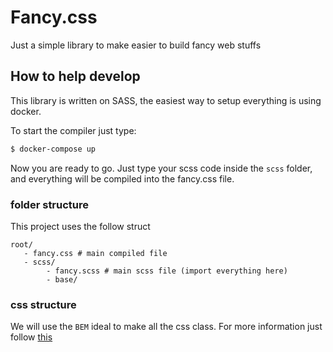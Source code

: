# Fancy.css

Just a simple library to make easier to build fancy web stuffs

## How to help develop

This library is written on SASS, the easiest way to setup everything is using docker.

To start the compiler just type:

```bash
$ docker-compose up
```

Now you are ready to go. Just type your scss code inside the `scss` folder, and everything will be compiled into the fancy.css file.

### folder structure

This project uses the follow struct

```
root/
   - fancy.css # main compiled file
   - scss/
        - fancy.scss # main scss file (import everything here)
        - base/
```

### css structure

We will use the `BEM` ideal to make all the css class. For more information just follow [this](http://getbem.com/introduction/)
